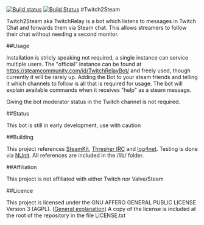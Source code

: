 [![Build status](https://ci.appveyor.com/api/projects/status/ci4chkjeur07w87c?svg=true)](https://ci.appveyor.com/project/CruelCow/twitch2steam) [![Build Status](https://travis-ci.org/CruelCow/Twitch2Steam.svg)](https://travis-ci.org/CruelCow/Twitch2Steam)
#Twitch2Steam

Twitch2Steam aka TwitchRelay is a bot which listens to messages in Twitch Chat and forwards them via Steam chat. This allows streamers to follow their chat without needing a second monitor. 

##Usage

Installation is stricly speaking not required, a single instance can service multiple users. The "official" instance can be found at https://steamcommunity.com/id/TwitchRelayBot/ and freely used, though currently it will be rarely up. 
Adding the Bot to your steam friends and telling it which channels to follow is all that is required for usage. The bot will explain available commands when it receives "help" as a steam message.

Giving the bot moderator status in the Twitch channel is not required.

##Status 

This bot is still in early development, use with caution

##Building

This project references [SteamKit](https://github.com/SteamRE/SteamKit), [Thresher IRC](http://thresher.sourceforge.net/) and [log4net](https://logging.apache.org/log4net/). Testing is done via [NUnit](http://www.nunit.org/). All references are included in the /lib/ folder.

##Affiliation

This project is not affiliated with either Twitch nor Valve/Steam 

##Licence

This project is licensed under the GNU AFFERO GENERAL PUBLIC LICENSE Version 3 (AGPL). ([General explanation](https://www.gnu.org/licenses/why-affero-gpl.html)) A copy of the license is included at the root of the repository in the file LICENSE.txt
